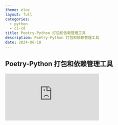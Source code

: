 ```yaml
---
theme: eloc
layout: full
categories:
  - python
  - ci-cd
title: Poetry-Python 打包和依赖管理工具
description: Poetry-Python 打包和依赖管理工具
date: 2024-06-10
---
```


##  Poetry-Python 打包和依赖管理工具

<iframe
src="https://www.bilibili.com/video/BV1Ye4y1K7yH/?vd_source=c668c05f4b5039b3290cec826cf03f14"
scrolling="no"
border="0"
frameborder="no"
framespacing="0"
allowfullscreen="true"
class="w-full h-full"
/>

<!--
Adblock

```
player.bilibili.com##DIV[class="bilibili-player-video-recommend"]
player.bilibili.com##DIV[class="bilibili-player-video-pause-panel-container-mask"]
player.bilibili.com##DIV[class="bilibili-player-video-pause-panel-container-qrcode"]
player.bilibili.com##DIV[class="bilibili-player-video-sendjumpbar"]
```
-->

---

## 原则

* ***内容哪里来***：
    - 内容基本都来官方文档和自己的实践总结
    - 介绍的东西确实好用和实用
* ***能带来什么***:
    - 给您带来的: 花最少的时间掌握最常用的东西
    - 性价比高：学习成本不高 VS 收获不少

---
---

## Poetry是什么

![](/images/poetry.png)

- https://python-poetry.org/

---

## Python项目管理

- 创建虚拟环境
- 使用requirements.txt
  ```sh
    pip install <name> 
    pip freeze -r \
      > requirements.txt
  ```
- setup.py打包

---

## Poetry的好处

- 集成了上面所有功能
- 统一管理依赖和打包
- 方便使用的命令行工具
- 可以集成shell 命令自动完成功能

---

## Poetry创建项目

```python
poetry new pydaily
tree pydaily
```

![](/images/tree.png)

---

## Poetry 虚拟环境

```sh
poetry shell
```

![](/images/poetry-shell.png)

--- 

## Poetry 添加依赖

  ```
  poetry add requests
  poetry add pytest -D
  ```

![](/images/dep.png)

--- 

## Poetry 项目文件

- pyproject.toml: 项目依赖，打包发布生声明
- poetry.lock: 确定项目安装内容
- 类似于Javascript的:
    - package.json
    - package.lock

---

## Poetry: pyporject.toml

![](/images/project.png)

--- 

## Poetry 常用命令

- poetry add : 添加依赖
- poetry install: 安装你的代码-pip install
- poetry update: 更新所有依赖
- poetry run: 运行命令
- poetry build: 打包
- poetry publish: 发布包

---

## Poetry使用的好处

- 集成python从虚拟环境，第三方依赖，打包和发布功能
- 一个工具搞定所有项目配置
- 使用和其他语言理念一致
    * npm package.json
    * maven/gradle: pom.xml/build.gradle
    * go: go.mod
---

## Poetry 依赖管理 -- git 仓库管理

- 依赖可以是git仓库，本地文件

```toml
[tool.poetry.dependencies]
# Get the latest revision on the branch named "next"
requests = { git = "https://github.com/kennethreitz/requests.git", branch = "next" }
```
---

## Poetry 依赖管理 -- 从git安装

```sh
poetry add "https://github.com/myorg/mypackage_with_subdirs.git#subdirectory=subdir"
```

--- 

## Poetry  依赖管理 - 本地文件

```sh
[tool.poetry.dependencies]
# directory
my-package = { path = "../my-package/", develop = false }

# file
my-package = { path = "../my-package/dist/my-package-0.1.0.tar.gz" }
```

---

## Poetry 使用教程视频

- [无废话-Poetry-Python 打包和依赖管理工具](https://www.bilibili.com/video/BV1Ye4y1K7yH/?vd_source=c668c05f4b5039b3290cec826cf03f14)

---

## Q&A

- Demos
- Have a try and have fun

--- 
